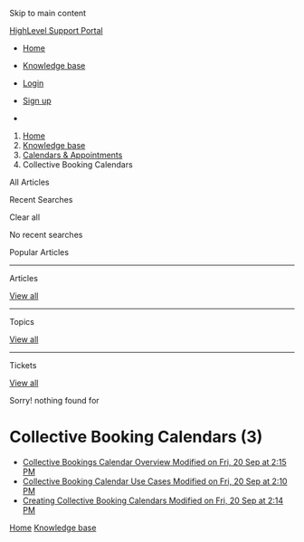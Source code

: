 Skip to main content

[ HighLevel Support Portal ](https://help.gohighlevel.com)

  * [ Home ](/support/home)
  * [ Knowledge base ](/support/solutions)

  * [Login](/support/login)
  * [Sign up](/support/signup)
  * 

  1. [Home](/support/home)
  2. [Knowledge base](/support/solutions)
  3. [Calendars & Appointments](/support/solutions/48000449585)
  4. Collective Booking Calendars

All  Articles 

Recent Searches

Clear all

No recent searches

Popular Articles

* * *

Articles

[View all](/support/search/solutions)

* * *

Topics

[View all](/support/search/topics)

* * *

Tickets

[View all](/support/search/tickets)

Sorry! nothing found for   

# Collective Booking Calendars (3)

  * [ Collective Bookings Calendar Overview Modified on Fri, 20 Sep at 2:15 PM  ](/support/solutions/articles/155000000578-collective-bookings-calendar-overview)
  * [ Collective Booking Calendar Use Cases Modified on Fri, 20 Sep at 2:10 PM  ](/support/solutions/articles/155000003556-collective-booking-calendar-use-cases)
  * [ Creating Collective Booking Calendars Modified on Fri, 20 Sep at 2:14 PM  ](/support/solutions/articles/155000003557-creating-collective-booking-calendars)

[Home](/support/home) [Knowledge base](/support/solutions)
